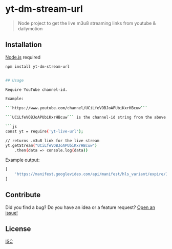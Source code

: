 # yt-dm-stream-url
>  Node project to get the live m3u8 streaming links from youtube & dailymotion

## Installation
[Node.js](https://nodejs.org/en/) required
```bash
npm install yt-dm-stream-url


## Usage

Require YouTube channel-id.

Example: 

```https://www.youtube.com/channel/UCiLfeVOBJoAPUbiKxrHBcuw```

```UCiLfeVOBJoAPUbiKxrHBcuw``` is the channel-id string from the above url

```js
const yt = require('yt-live-url');

// returns .m3u8 link for the live stream 
yt.getStream("UCiLfeVOBJoAPUbiKxrHBcuw")
    .then(data => console.log(data))
```
Example output:
```js
[
    'https://manifest.googlevideo.com/api/manifest/hls_variant/expire/1671561211/ei/m6uhY42gMteA4-EPlYu0kAM/ip/223.178.21.214/id/2yj5oU6ZfNM.1/source/yt_live_broadcast/requiressl/yes/hfr/1/playlist_duration/30/manifest_duration/30/maudio/1/vprv/1/go/1/pacing/0/nvgoi/1/keepalive/yes/fexp/24001373,24007246/dover/11/itag/0/playlist_type/DVR/sparams/expire,ei,ip,id,source,requiressl,hfr,playlist_duration,manifest_duration,maudio,vprv,go,itag,playlist_type/sig/AOq0QJ8wRQIhAI4HISSkAiN76lFG62EP0h6nN9rob9jUz2_fz3ADyzNfAiAbi-JOQNbbKVpa8dXiu11lpAM_UadQIsrQv2XVMcUi4Q==/file/index.m3u8'
]
```

## Contribute
Did you find a bug? Do you have an idea or a feature request? [Open an issue!](https://github.com/arapurayil/yt-live-url/issues)

## License
[ISC](https://github.com/bhanuagarwal73/yt-dm-stream-url/blob/master/LICENSE)